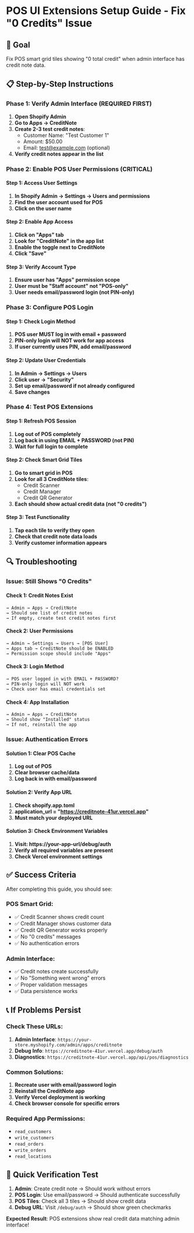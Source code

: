 # POS UI Extensions Setup Guide - Fix "0 Credits" Issue

## 🎯 Goal
Fix POS smart grid tiles showing "0 total credit" when admin interface has credit note data.

## 📋 Step-by-Step Instructions

### Phase 1: Verify Admin Interface (REQUIRED FIRST)
1. **Open Shopify Admin**
2. **Go to Apps → CreditNote**
3. **Create 2-3 test credit notes**:
   - Customer Name: "Test Customer 1"
   - Amount: $50.00
   - Email: test@example.com (optional)
4. **Verify credit notes appear in the list**

### Phase 2: Enable POS User Permissions (CRITICAL)

#### Step 1: Access User Settings
1. **In Shopify Admin → Settings → Users and permissions**
2. **Find the user account used for POS**
3. **Click on the user name**

#### Step 2: Enable App Access
1. **Click on "Apps" tab**
2. **Look for "CreditNote" in the app list**
3. **Enable the toggle next to CreditNote**
4. **Click "Save"**

#### Step 3: Verify Account Type
1. **Ensure user has "Apps" permission scope**
2. **User must be "Staff account" not "POS-only"**
3. **User needs email/password login (not PIN-only)**

### Phase 3: Configure POS Login

#### Step 1: Check Login Method
1. **POS user MUST log in with email + password**
2. **PIN-only login will NOT work for app access**
3. **If user currently uses PIN, add email/password**

#### Step 2: Update User Credentials
1. **In Admin → Settings → Users**
2. **Click user → "Security"**
3. **Set up email/password if not already configured**
4. **Save changes**

### Phase 4: Test POS Extensions

#### Step 1: Refresh POS Session
1. **Log out of POS completely**
2. **Log back in using EMAIL + PASSWORD (not PIN)**
3. **Wait for full login to complete**

#### Step 2: Check Smart Grid Tiles
1. **Go to smart grid in POS**
2. **Look for all 3 CreditNote tiles**:
   - Credit Scanner
   - Credit Manager
   - Credit QR Generator
3. **Each should show actual credit data (not "0 credits")**

#### Step 3: Test Functionality
1. **Tap each tile to verify they open**
2. **Check that credit note data loads**
3. **Verify customer information appears**

## 🔍 Troubleshooting

### Issue: Still Shows "0 Credits"

#### Check 1: Credit Notes Exist
```
→ Admin → Apps → CreditNote
→ Should see list of credit notes
→ If empty, create test credit notes first
```

#### Check 2: User Permissions
```
→ Admin → Settings → Users → [POS User]
→ Apps tab → CreditNote should be ENABLED
→ Permission scope should include "Apps"
```

#### Check 3: Login Method
```
→ POS user logged in with EMAIL + PASSWORD?
→ PIN-only login will NOT work
→ Check user has email credentials set
```

#### Check 4: App Installation
```
→ Admin → Apps → CreditNote
→ Should show "Installed" status
→ If not, reinstall the app
```

### Issue: Authentication Errors

#### Solution 1: Clear POS Cache
1. **Log out of POS**
2. **Clear browser cache/data**
3. **Log back in with email/password**

#### Solution 2: Verify App URL
1. **Check shopify.app.toml**
2. **application_url = "https://creditnote-41ur.vercel.app"**
3. **Must match your deployed URL**

#### Solution 3: Check Environment Variables
1. **Visit: https://your-app-url/debug/auth**
2. **Verify all required variables are present**
3. **Check Vercel environment settings**

## ✅ Success Criteria

After completing this guide, you should see:

### POS Smart Grid:
- ✅ Credit Scanner shows credit count
- ✅ Credit Manager shows customer data
- ✅ Credit QR Generator works properly
- ✅ No "0 credits" messages
- ✅ No authentication errors

### Admin Interface:
- ✅ Credit notes create successfully
- ✅ No "Something went wrong" errors
- ✅ Proper validation messages
- ✅ Data persistence works

## 📞 If Problems Persist

### Check These URLs:
1. **Admin Interface**: `https://your-store.myshopify.com/admin/apps/creditnote`
2. **Debug Info**: `https://creditnote-41ur.vercel.app/debug/auth`
3. **Diagnostics**: `https://creditnote-41ur.vercel.app/api/pos/diagnostics`

### Common Solutions:
1. **Recreate user with email/password login**
2. **Reinstall the CreditNote app**
3. **Verify Vercel deployment is working**
4. **Check browser console for specific errors**

### Required App Permissions:
- `read_customers`
- `write_customers`
- `read_orders`
- `write_orders`
- `read_locations`

## 🎯 Quick Verification Test

1. **Admin**: Create credit note → Should work without errors
2. **POS Login**: Use email/password → Should authenticate successfully
3. **POS Tiles**: Check all 3 tiles → Should show credit data
4. **Debug URL**: Visit `/debug/auth` → Should show green checkmarks

**Expected Result**: POS extensions show real credit data matching admin interface!